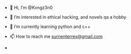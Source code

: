 - 👋 Hi, I’m @Kvngz3n0
- 👀 I’m interested in ethical hacking, and novels qa a hobby
- 🌱 I’m currently learning python and c++
- 📫 How to reach me surnenterrex@gmail.com

- 

<!---
Kvngz3n0/Kvngz3n0 is a ✨ special ✨ repository because its `README.md` (this file) appears on your GitHub profile.
You can click the Preview link to take a look at your changes.
--->
